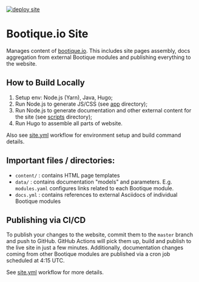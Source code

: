 [![deploy site](https://github.com/bootique/bootique-io/workflows/deploy%20site/badge.svg)](https://github.com/bootique/bootique-io/actions)
# Bootique.io Site

Manages content of [bootique.io](https://bootique.io/). This includes site pages assembly, 
docs aggregation from external Bootique modules and publishing everything to the website.

## How to Build Locally

1. Setup env: Node.js (Yarn), Java, Hugo;
1. Run Node.js to generate JS/CSS (see [app](./app) directory);
1. Run Node.js to generate documentation and other external content for the site (see [scripts](./scripts) directory);
1. Run Hugo to assemble all parts of website.

Also see [site.yml](./.github/workflows/site.yml) workflow for environment setup and build command details.

## Important files / directories:

* `content/` : contains HTML page templates
* `data/` : contains documentation "models" and parameters. E.g. `modules.yaml` configures links related to each Bootique module.
* `docs.yml` : contains references to external Asciidocs of individual Bootique modules

## Publishing via CI/CD

To publish your changes to the website, commit them to the `master` branch and push to GitHub. 
GitHub Actions will pick them up, build and publish to the live site in just a few minutes. 
Additionally, documentation changes coming from other Bootique modules are published via a cron job scheduled at 4:15 UTC.

See [site.yml](./.github/workflows/site.yml) workflow for more details. 


